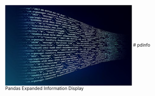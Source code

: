 <img src="img/AnalyticsTitle2.jpg" align="center" style="height: 256px"/>
# pdinfo
Pandas Expanded Information Display
